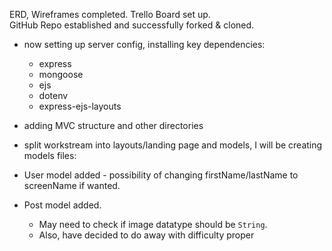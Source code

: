 ERD, Wireframes completed. Trello Board set up.     
GitHub Repo established and successfully forked & cloned.       
- now setting up server config, installing key dependencies:        
    - express       
    - mongoose      
    - ejs   
    - dotenv        
    - express-ejs-layouts

- adding MVC structure and other directories        
- split workstream into layouts/landing page and models, I will be creating models files:       
- User model added - possibility of changing firstName/lastName to screenName if wanted.        
- Post model added.      
    - May need to check if image datatype should be `String`.       
    - Also, have decided to do away with difficulty proper
